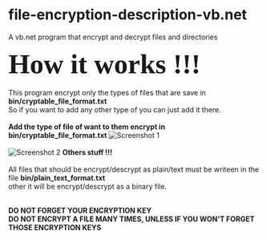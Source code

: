 # file-encryption-description-vb.net
A vb.net program that encrypt and decrypt files and directories

<b style="font-size:55px;font-family:comic sans MS">How it works !!!</b><br><br>
This program encrypt only the types of files that are save in <b>bin/cryptable_file_format.txt</b><br>
So if you want to add any other type of you can just add it there.<br><br>
<b>Add the type of file of want to them encrypt in bin/cryptable_file_format.txt</b>
![Screenshot 1](https://github.com/pmutshipayi/file-encryption-description-vb.net/blob/master/screenshoot/Capture.PNG?raw=true "Optional Title")<br><br>
![Screenshot 2](https://github.com/pmutshipayi/file-encryption-description-vb.net/blob/master/screenshoot/Capture1.PNG?raw=true "Optional Title")
<b>Others stuff !!!</b><br><br>
All files that should be encrypt/descrypt as plain/text must be writeen in the file <b>bin/plain_text_format.txt</b><br>
other it will be encrypt/descrypt as a binary file.<br><br>


<b>DO NOT FORGET YOUR ENCRYPTION KEY</b><BR>
<b>DO NOT ENCRYPT A FILE MANY TIMES, UNLESS IF YOU WON'T FORGET THOSE ENCRYPTION KEYS<b>
